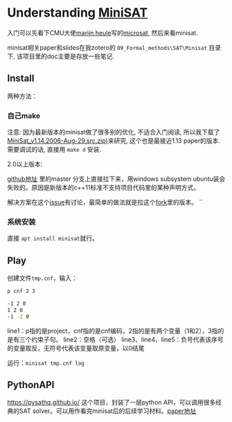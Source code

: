 # Understanding [MiniSAT](http://minisat.se/)

入门可以先看下CMU大佬[marijn heule](https://www.cs.cmu.edu/~mheule/)写的[microsat](https://github.com/marijnheule/microsat), 然后来看minisat.

minisat相关paper和slides在我zotero的 `09_Formal_methods\SAT\Minisat` 目录下, 该项目里的doc主要是存放一些笔记.

## Install

两种方法：

### 自己make


注意: 因为最新版本的minisat做了很多别的优化, 不适合入门阅读, 所以我下载了[MiniSat_v1.14.2006-Aug-29.src.zip)](http://minisat.se/downloads/MiniSat_v1.14.2006-Aug-29.src.zip)来研究, 这个也是最接近1.13 paper的版本. 需要调试的话, 直接用 `make d` 安装.


2.0以上版本:

[github地址](https://github.com/niklasso/minisat) 里的master 分支上直接拉下来，用windows subsystem ubuntu装会失败的。原因是新版本的c++11标准不支持项目代码里的某种声明方式。

解决方案在这个[issue](https://github.com/niklasso/minisat/issues/16)有讨论，最简单的做法就是拉这个[fork](https://github.com/agurfinkel/minisat)里的版本。
``



### 系统安装

直接 `apt install minisat`就行。

## Play

创建文件`tmp.cnf`，输入：

```bash
p cnf 2 3

-1 2 0
1 2 0
-1 -2 0
```

line1：p指的是project，cnf指的是cnf编码，2指的是有两个变量（1和2），3指的是有三个约束子句。
line2：空格（可选）
line3、line4、line5：负号代表该序号的变量取反，无符号代表该变量取原变量，以0结尾

运行：`minisat tmp.cnf log`

## PythonAPI

https://pysathq.github.io/ 这个项目，封装了一层python API，可以调用很多经典的SAT solver。可以用作看完minisat后的后续学习材料。[paper地址](https://alexeyignatiev.github.io/assets/pdf/imms-sat18-preprint.pdf)